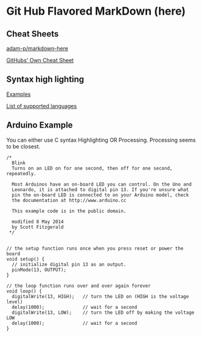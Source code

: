 # Git Hub Flavored MarkDown (here)

## Cheat Sheets

[adam-p/markdown-here](https://github.com/adam-p/markdown-here/wiki/Markdown-Cheatsheet)

[GitHubs' Own Cheat Sheet](https://guides.github.com/pdfs/markdown-cheatsheet-online.pdf)

## Syntax high lighting

[Examples](https://github.com/adam-p/markdown-here/wiki/Markdown-Cheatsheet#code)

[List of supported languages](https://highlightjs.org/static/demo/)

## Arduino Example

You can either use C syntax Highlighting OR Processing.
Processing seems to be closest.

```processing
/*
  Blink
  Turns on an LED on for one second, then off for one second, repeatedly.

  Most Arduinos have an on-board LED you can control. On the Uno and
  Leonardo, it is attached to digital pin 13. If you're unsure what
  pin the on-board LED is connected to on your Arduino model, check
  the documentation at http://www.arduino.cc

  This example code is in the public domain.

  modified 8 May 2014
  by Scott Fitzgerald
 */


// the setup function runs once when you press reset or power the board
void setup() {
  // initialize digital pin 13 as an output.
  pinMode(13, OUTPUT);
}

// the loop function runs over and over again forever
void loop() {
  digitalWrite(13, HIGH);   // turn the LED on (HIGH is the voltage level)
  delay(1000);              // wait for a second
  digitalWrite(13, LOW);    // turn the LED off by making the voltage LOW
  delay(1000);              // wait for a second
}
```